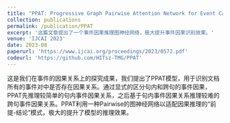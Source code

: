 ```yaml
---
title: "PPAT: Progressive Graph Pairwise Attention Network for Event Causality Identification"
collection: publications
permalink: /publication/PPAT
excerpt: '这篇文章提出了一个事件因果推理图神经网络，极大提升事件因果识别效果。'
venue: 'IJCAI 2023'
date: 2023-08
paperurl: 'https://www.ijcai.org/proceedings/2023/0572.pdf'
codeurl: 'https://github.com/HITsz-TMG/PPAT'
---
```


这是我们在事件的因果关系上的探究成果，我们提出了PPAT模型，用于识别文档所有的事件对中是否存在因果关系。通过显式的区分句内和跨句的事件因果，PPAT先推理较简单的句内事件因果关系，之后基于句内事件因果关系推理较难的跨句事件因果关系。PPAT利用一种Pairwise的图神经网络以适配因果推理的“前提-结论”模式，极大的提升了模型的推理效果。
